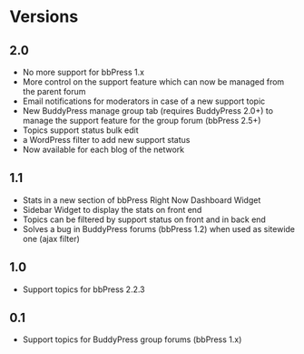 Versions
========


2.0
---

+ No more support for bbPress 1.x
+ More control on the support feature which can now be managed from the parent forum
+ Email notifications for moderators in case of a new support topic
+ New BuddyPress manage group tab (requires BuddyPress 2.0+) to manage the support feature for the group forum (bbPress 2.5+)
+ Topics support status bulk edit
+ a WordPress filter to add new support status
+ Now available for each blog of the network


1.1
---

+ Stats in a new section of bbPress Right Now Dashboard Widget
+ Sidebar Widget to display the stats on front end
+ Topics can be filtered by support status on front and in back end
+ Solves a bug in BuddyPress forums (bbPress 1.2) when used as sitewide one (ajax filter)


1.0
---

+ Support topics for bbPress 2.2.3


0.1
---

+ Support topics for BuddyPress group forums (bbPress 1.x)
